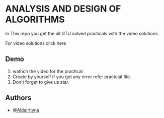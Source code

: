 
# ANALYSIS AND DESIGN OF ALGORITHMS

In This repo you get the all GTU solved practicals with the video solutions.

For video solutions click here


## Demo

1. wathch the video for the practical 
2. Create by yourself if you got any error refer practcial file.
3. Don't forget to give us star.

  
## Authors

- [@Aldairtiyna](https://github.com/Aldairtiyna)

  
